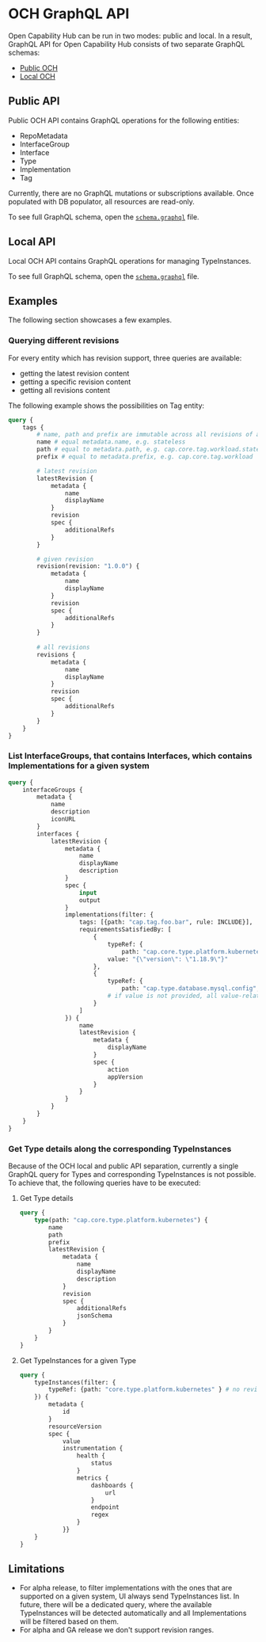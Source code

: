 # OCH GraphQL API

Open Capability Hub can be run in two modes: public and local. In a result, GraphQL API for Open Capability Hub consists of two separate GraphQL schemas:
- [Public OCH](../pkg/och/api/graphql/public/schema.graphql)
- [Local OCH](../pkg/och/api/graphql/local/schema.graphql)

## Public API

Public OCH API contains GraphQL operations for the following entities:
- RepoMetadata
- InterfaceGroup
- Interface
- Type
- Implementation
- Tag

Currently, there are no GraphQL mutations or subscriptions available. Once populated with DB populator, all resources are read-only.

To see full GraphQL schema, open the [`schema.graphql`](../pkg/och/api/graphql/public/schema.graphql) file.
 
## Local API

Local OCH API contains GraphQL operations for managing TypeInstances.

To see full GraphQL schema, open the [`schema.graphql`](../pkg/och/api/graphql/local/schema.graphql) file.

## Examples

The following section showcases a few examples.

### Querying different revisions

For every entity which has revision support, three queries are available:
- getting the latest revision content
- getting a specific revision content
- getting all revisions content

The following example shows the possibilities on Tag entity:

```graphql
query {
    tags {
        # name, path and prefix are immutable across all revisions of a given node.
        name # equal metadata.name, e.g. stateless
        path # equal to metadata.path, e.g. cap.core.tag.workload.stateless
        prefix # equal to metadata.prefix, e.g. cap.core.tag.workload

        # latest revision
        latestRevision {
            metadata {
                name
                displayName
            }
            revision
            spec {
                additionalRefs
            }
        }

        # given revision
        revision(revision: "1.0.0") {
            metadata {
                name
                displayName
            }
            revision
            spec {
                additionalRefs
            }
        }
        
        # all revisions
        revisions {
            metadata {
                name
                displayName
            }
            revision
            spec {
                additionalRefs
            }
        }
    }
}
```

### List InterfaceGroups, that contains Interfaces, which contains Implementations for a given system 

```graphql
query {
    interfaceGroups {
        metadata {
            name
            description
            iconURL
        }
        interfaces {
            latestRevision {
                metadata {
                    name
                    displayName
                    description
                }
                spec {
                    input
                    output
                }
                implementations(filter: {
                    tags: [{path: "cap.tag.foo.bar", rule: INCLUDE}],
                    requirementsSatisfiedBy: [
                        {
                            typeRef: {
                                path: "cap.core.type.platform.kubernetes", revision: "1.0.1",},
                            value: "{\"version\": \"1.18.9\"}"
                        },
                        {
                            typeRef: {
                                path: "cap.type.database.mysql.config", revision: "1.0.1",},
                            # if value is not provided, all value-related constraints are treated as satisfied.
                        }
                    ]
                }) {
                    name
                    latestRevision {
                        metadata {
                            displayName
                        }
                        spec {
                            action
                            appVersion
                        }
                    }
                }
            }
        }
    }
}
```

### Get Type details along the corresponding TypeInstances

Because of the OCH local and public API separation, currently a single GraphQL query for Types and corresponding TypeInstances is not possible.
To achieve that, the following queries have to be executed: 

1. Get Type details

    ```graphql
    query {
        type(path: "cap.core.type.platform.kubernetes") {
            name 
            path
            prefix
            latestRevision {
                metadata {
                    name
                    displayName
                    description
                }
                revision
                spec {
                    additionalRefs
                    jsonSchema
                }
            }
        }
    }
    ```

1. Get TypeInstances for a given Type

    ```graphql
    query {
        typeInstances(filter: {
            typeRef: {path: "core.type.platform.kubernetes" } # no revision means that the latest revision is picked
        }) {
            metadata {
                id
            }
            resourceVersion
            spec {
                value
                instrumentation {
                    health {
                        status
                    }
                    metrics {
                        dashboards {
                            url
                        }
                        endpoint
                        regex
                    }
                }}
        }
    }
    ```

## Limitations

- For alpha release, to filter implementations with the ones that are supported on a given system, UI always send TypeInstances list. In future, there will be a dedicated query, where the available TypeInstances will be detected automatically and all Implementations will be filtered based on them.
- For alpha and GA release we don't support revision ranges.
